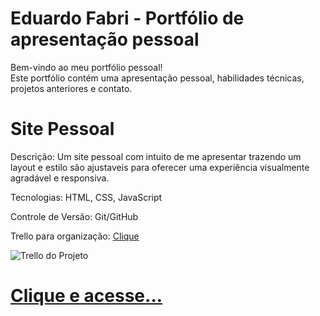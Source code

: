 # Eduardo Fabri - Portfólio de apresentação pessoal
Bem-vindo ao meu portfólio pessoal!<br>
Este portfólio contém uma apresentação pessoal, habilidades técnicas, projetos anteriores e contato.

# Site Pessoal
Descrição: Um site pessoal com intuito de me apresentar trazendo um layout e estilo são ajustaveis para oferecer uma experiência visualmente agradável e responsiva.<br>

Tecnologias: HTML, CSS, JavaScript<br>

Controle de Versão: Git/GitHub<br>

Trello para organização: <a href='https://trello.com/invite/b/67853e2556781dfc3682ab5b/ATTIe55342e235cfa5d1b328b21c7baa65b8F7F38DE5/portfolio-pessoal'>Clique</a><br>

<img src="https://github.com/user-attachments/assets/97f8a72f-71ec-4e15-9377-c20172d85c4e" alt="Trello do Projeto">

# <a href='https://eduardofabrii.github.io/portfolio/'>Clique e acesse...</a>

